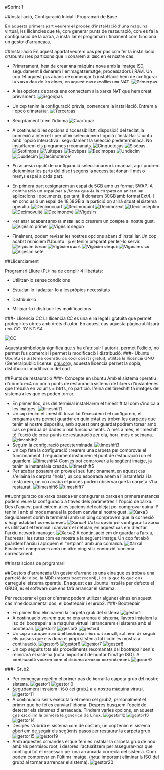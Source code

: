 #Sprint 1

##Instal·lació, Configuració Inicial i Programari de Base

En aquesta primera part veurem el procés d'instal·lació d'una màquina virtual, les llicències que té, com generar punts de restauració, com es fa la configuració de la xarxa, a instal·lar el programari i finalment com funciona un gestor d'arrancada.

##Instal·lació
En aquest apartat veurem pas per pas com fer la instal·lació d'Ubuntu i les particions que li donarem al disc en el nostre cas.

- Primerament, hem de crear una màquina nova amb la imatge ISO, seguidament li donarem l'emmagatzematge, processadors i RAM. Un cop fet aquest pas abans de començar la instal·lació hem de configurar la xarxa des de les eines, en aquest cas escollim una NAT.
![Primerpas](Instalacio1.png)

- A les opcions de xarxa ens connectem a la xarxa NAT que hem creat prèviament.
![Segonpas](Instalacio2.png)
- Un cop tenim la configuració prèvia, comencem la instal·lació. Entrem a l'opció d'instal·lar.
![Tercerpas](Instalacio3.png)
- Seugidament triem l'idioma
![Cuartopas](Instalacio4.png)
- A continuació les opcions d'accessibilitat, disposició del teclat, la connexió a internet i per últim seleccionem l'opció d'instal·lar Ubuntu amb l'opció interactiva i seguidament la selecció predeterminada. No instal·larem els programes recomanats.
![Cinquetopas](Instalacio5.png)
![Sisépas](Instalacio6.png)
![Septimpas](Instalacio7.png)
![Vuitépas](Instalacio8.png)
![Novèpas](Instalacio9.png)
![Decimopas](Instalacio10.png)
![Undècim](Instalacio11.png)
![Duodècim](Instalacio12.png)
![Decimotercer](Instalacio13.png)
- En aquesta opció de configuració seleccionarem la manual, aquí podrem determinar les parts del disc i segons la necessitat donar-li més o menys espai a cada part.
- En primera part designarem un espai de 5GB amb un format SWAP. A continuació un espai per a /home que és la carpeta on aniran les aplicacions i documents, per tant, li donarem 30GB amb format Ext4. I en conclusió un espai de 18,68GB a la partició on anirà situat el sistema operatiu.
![Decimocuart](Instalacio14.png)
![Decimoquint](Instalacio15.png)
![Decimosext](Instalacio16.png)
![Decimosèptim](Instalacio17.png)
![Decimovuitè](Instalacio18.png)
![Decimonovè](Instalacio19.png)
![Vigésim](Instalacio20.png)
- Per anar acabant amb la instal·lació crearem un compte al nostre gust.
![Vigésim primer](Instalacio21.png)
![Vigésim segon](Instalacio22.png)
- Finalment, podem revisar les nostres opcions abans d'instal·lar. Un cop acabat reiniciem l'Ubuntu i ja el tenim preparat per fer-lo servir.
![Vigésim tercer](Instalacio23.png)
![Vigésim quart](Instalacio24.png)
![Vigésim cinquè](Instalacio25.png)
![Vigésim sisè](Instalacio26.png)
![Vigésim setè](Instalacio27.png)




##Llicenciament 

Programari Lliure (PL): ha de complir 4 llibertats:

- Utilitzar-lo sense condicions

- Estudiar-lo i adaptar-lo a les pròpies necessitats

- Distribuir-lo

- Millorar-lo i distribuir les modificacions

###- Llicencia CC
La llicencia CC es una eina legal i gratuita que permet protegir les obres amb drets d'autor. En aquest cas aquesta pàgina utilitzarà una CC: BY NC SA.

![CC](CC.png)

Aquesta simbologia significa que s'ha d'atribuir l'autoria, permet l'edició, no permet l'us comercial i permet la modificació i distribució.
###- Ubuntu
Ubuntu es sistema operatiu de codi obert i gratuit, utilitza la llicencia GNU (General public license: [gnu.org](https://www.gnu.org/licenses/fdl-1.3.html)), aquesta llicencia permet la copia, distribució i modificació del codi.  


##Punts de restauració
###- Concepte en ubuntu
Amb el sistema operatiu d'ubuntu
ex4 no porta punts de restauració
sistema de fitxers d'instantenes que treballa en volums = btrfs, no partició. L'eina del timeshift fa imatges del sistema a les que es poden tornar.

- En primer lloc, des del terminal instal·larem el timeshift tal com s'indica a les imatges.
![timeshift1](timeshift1.png)
- Un cop tenim el timeshift instal·lat l'executem i el configurem, el programa ens permet guardar en quin estat es troben les carpetes que tenim al nostre dispositiu, amb aquest punt guardat podrem tornar amb cas de pèrdua de dades o mal funcionaments. A més a més, el timeshift té l'opció de crear punts de restauració per dia, hora, més o setmana.
![timeshift2](timeshift2.png)
- Seguim la configuració predeterminada.
![timeshift3](timeshift3.png)
- Un cop feta la configuració crearem una carpeta per comprovar el funcionament. I seguidament instaurem el punt de restauració i on el guardem.
![timeshift4](timeshift4.png)
Com es pot comprovar a la següent imatge, ja tenim la instantània creada.
![timeshift5](timeshift5.png)
- Per acabar posarem en prova el seu funcionament, en aquest cas s'elimina la carpeta "hola", un cop esborrada anem a l'instantània i la restaurem, un cop acaba el procés podem observar que la carpeta s'ha restaurat.
![timeshift6](timeshift6.png)
![timeshift7](timeshift7.png)


##Configuració de xarxa bàsica
Per configurar la xarxa en primera instancia podem veure la configuració a través dels paràmetres a l'opció de xarxa. Des d'aquest punt entrem a les opcions del cablejat per comprovar quina IP tenim i amb el mode manual la podem canviar al nostre gust.
![Xarxa3](Xarxa3.png)
Seguidament obrim la terminal i amb un ping comprovem que la connexió s'hagi establert correctament.
![Xarxa4](Xarxa4.png)
L'altra opció per configurar la xarxa es utilitzant el terminal i canviant el netplan, en aquest cas em d'editar l'arxiu network manager.
![Xarxa2](Xarxa2.png)
A continuació em de guardar a l'arxiu, l'adressa i les rutes com es mostra a la següent imatge. Un cop fet això guardem l'arxiu i apliquem el "netplan" amb una comanda.
![Xarxa1](Xarxa1.png)
Finalment comprovem amb un altre ping si la connexió funciona correctament.


##Instalacions de programari

##Gestors d'arrancada
Un gestor d'arranc es una eina que es troba a una partició del disc, la MBR (master boot record), i es la que fa que ens carregui el sistema operatiu. En aquest cas Ubuntu instal·la per defecte el GRUB, es el software que ens farà arrancar el sistema. 

Per recuperar el gestor d'arranc podem utilitzar algunes eines en aquest cas n'he documentat dos, el bootrepair i el grub2.
###- Bootrepair
- En primer lloc eliminarem la carpeta grub del sistema
![gestor1](gestor1.png)
- A continuació veurem que no ens arranca el sistema, llavors instalem la iso del bootrepair a la màquina virtual i arrancarem el sistema amb el bootrepair.
![gestor2](gestor2.png)
![gestor3](gestor3.png)
![gestor4](gestor4.png)
- Un cop arranquem amb el bootrepair és molt senzill, sol hem de seguir els passos que ens dona el propi sitstema tal i com es mostra a continuació.
![gestor5](gestor5.png)
![gestor6](gestor6.png)
![gestor7](gestor7.png)
![gestor8](gestor8.png)
- Un cop seguits tots els procediments recomanats del bootrepair sen's reiniciarà el sistema (nota: important demontar l'imatge ISO). A continuació veurem com el sistema arranca correctament.
![gestor9](gestor9.png)

###- Grub2
- Per començar repetim el primer pas de borrar la carpeta grub del nostre sistema.
![gestor1](gestor1.png)
![gestor10](gestor10.png)
- Seguidament instalem l'ISO del grub2 a la nostra màquina virutal.
![gestor11](gestor11.png)
- A continuació sen's executarà el menú del grub2, personalment el primer que he fet es canviar l'idioma. Després busquem l'opció de detectar els sistemes d'arrancada. Tindrem varies opcions, en aquest cas escollim la primera la generica de Linux. 
![gestor12](gestor12.png)
![gestor13](gestor13.png)
![gestor14](gestor14.png)
- Desrpés s'obrirà el sistema com de costum, un cop tenim el sistema obert em de seguir els següents pasos per restaurar la carpeta grub.
![gestor15](gestor15.png)
![gestor19](gestor19.png)
- Amb aquestes comandes el que fem es instalar la carpeta grub de nou amb els permisos root, i després l'actualitzem per assegurar-nos que contingui tot el necessari per una arrancada correcta del sistema. Com podem comprovar en l'última imatge. (nota: important eliminar la ISO del grub2 al tornar a arrencar el sistema).
![gestor20](gestor20.png)
